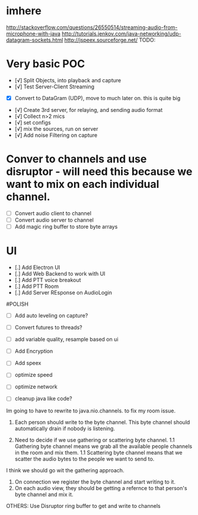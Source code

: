 # imhere


http://stackoverflow.com/questions/26550514/streaming-audio-from-microphone-with-java
http://tutorials.jenkov.com/java-networking/udp-datagram-sockets.html
http://jspeex.sourceforge.net/
TODO:

# Very basic POC
- [√] Split Objects, into playback and capture
- [√] Test Server-Client Streaming
- [x] Convert to DataGram (UDP), move to much later on.  this is quite big
- [√] Create 3rd server, for relaying, and sending audio format
- [√] Collect n>2 mics
- [√] set configs
- [√] mix the sources, run on server
- [√] Add noise Filtering on capture

# Conver to channels and use disruptor - will need this because we want to mix on each individual channel.
- [ ] Convert audio client to channel
- [ ] Convert audio server to channel
- [ ] Add magic ring buffer to store byte arrays

# UI
- [.] Add Electron UI
- [.] Add Web Backend to work with UI
- [.] Add PTT voice breakout
- [.] Add PTT Room
- [.] Add Server REsponse on AudioLogin

#POLISH
- [ ] Add auto leveling on capture?
- [ ] Convert futures to threads?
- [ ] add variable quality, resample based on ui
- [ ] Add Encryption
- [ ] Add speex
- [ ] optimize speed
- [ ] optimize network
- [ ] cleanup java like code?



Im going to have to rewrite to java.nio.channels.  to fix my room issue.


1. Each person should write to the byte channel.  This byte channel should automatically drain
if nobody is listening.

1. Need to decide if we use gathering or scattering byte channel.
1.1 Gathering byte channel means we grab all the available people channels in the room and mix them.
1.1 Scattering byte channel means that we scatter the audio bytes to the people we want to send to.

I think we should go wit the gathering approach.
1. On connection we register the byte channel and start writing to it.
1. On each audio view, they should be getting a refernce to that person's byte channel and mix it.


OTHERS:
Use Disruptor ring buffer to get and write to channels

